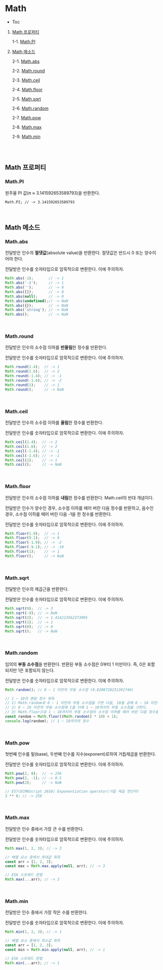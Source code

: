 # Math

- Toc

1. [Math 프로퍼티](#Math-프로퍼티)

   1-1. [Math.PI](#MathPI)

2. [Math 메소드](#Math-메소드)

   2-1. [Math.abs](#Mathabs)

   2-2. [Math.round](#Mathround)

   2-3. [Math.ceil](#Mathceil)

   2-4. [Math.floor](#Mathfloor)

   2-5. [Math.sqrt](#Mathsqrt)

   2-6. [Math.random](#Mathrandom)

   2-7. [Math.pow](#Mathpow)

   2-8. [Math.max](#Mathmax)

   2-9. [Math.min](#Mathmin)

<br>

<br>

## Math 프로퍼티

### Math.PI

원주율 PI 값(π ≈ 3.141592653589793)을 반환한다.

```JS
Math.PI; // -> 3.141592653589793
```

<br>

## Math 메소드

### Math.abs

전달받은 인수의 **절댓값**(absolute value)을 반환한다. 절댓값은 반드시 0 또는 양수이어야 한다.

전달받은 인수를 숫자타입으로 암묵적으로 변환한다. 이에 주의하자.

```js
Math.abs(-1);       // -> 1
Math.abs('-1');     // -> 1
Math.abs('');       // -> 0
Math.abs([]);       // -> 0
Math.abs(null);     // -> 0
Math.abs(undefined);// -> NaN
Math.abs({});       // -> NaN
Math.abs('string'); // -> NaN
Math.abs();         // -> NaN
```

<br>

### Math.round

전달받은 인수의 소수점 이하를 **반올림**한 정수를 반환한다.

전달받은 인수를 숫자타입으로 암묵적으로 변환한다. 이에 주의하자.

```js
Math.round(1.4);  // -> 1
Math.round(1.6);  // -> 2
Math.round(-1.4); // -> -1
Math.round(-1.6); // -> -2
Math.round(1);    // -> 1
Math.round();     // -> NaN
```

<br>

### Math.ceil

전달받은 인수의 소수점 이하를 **올림**한 정수를 반환한다.

전달받은 인수를 숫자타입으로 암묵적으로 변환한다. 이에 주의하자.

```js
Math.ceil(1.4);  // -> 2
Math.ceil(1.6);  // -> 2
Math.ceil(-1.4); // -> -1
Math.ceil(-1.6); // -> -1
Math.ceil(1);    // -> 1
Math.ceil();     // -> NaN
```

<br>

### Math.floor

전달받은 인수의 소수점 이하를 **내림**한 정수를 반환한다. Math.ceil의 반대 개념이다.

전달받은 인수가 양수인 경우, 소수점 이하를 떼어 버린 다음 정수를 반환하고, 음수인 경우, 소수점 이하를 떼어 버린 다음 -1을 한 정수를 반환한다.

전달받은 인수를 숫자타입으로 암묵적으로 변환한다. 이에 주의하자.

```js
Math.floor(1.9);  // -> 1
Math.floor(9.1);  // -> 9
Math.floor(-1.9); // -> -2
Math.floor(-9.1); // -> -10
Math.floor(1);    // -> 1
Math.floor();     // -> NaN
```

<br>

### Math.sqrt

전달받은 인수의 제곱근을 반환한다.

전달받은 인수를 숫자타입으로 암묵적으로 변환한다. 이에 주의하자.

```js
Math.sqrt(9);  // -> 3
Math.sqrt(-9); // -> NaN
Math.sqrt(2);  // -> 1.414213562373095
Math.sqrt(1);  // -> 1
Math.sqrt(0);  // -> 0
Math.sqrt();   // -> NaN
```

<br>

### Math.random

임의의 <strong>부동 소수점</strong>을 반환한다. 반환된 부동 소수점은 0부터 1 미만이다. 즉, 0은 포함되지만 1은 포함되지 않는다.

전달받은 인수를 숫자타입으로 암묵적으로 변환한다. 이에 주의하자.

```js
Math.random(); // 0 ~ 1 미만의 부동 소수점 (0.8208720231391746)

// 1 ~ 10의 랜덤 정수 취득
// 1) Math.random로 0 ~ 1 미만의 부동 소수점을 구한 다음, 10을 곱해 0 ~ 10 미만의 부동 소수점을 구한다.
// 2) 0 ~ 10 미만의 부동 소수점에 1을 더해 1 ~ 10까지의 부동 소수점을 구한다.
// 3) Math.floor으로 1 ~ 10까지의 부동 소수점의 소수점 이하를 떼어 버린 다음 정수를 반환한다.
const random = Math.floor((Math.random() * 10) + 1);
console.log(random); // 1 ~ 10까지의 정수
```

<br>

### Math.pow

첫번째 인수를 밑(base), 두번째 인수를 지수(exponent)로하여 거듭제곱을 반환한다.

전달받은 인수를 숫자타입으로 암묵적으로 변환한다. 이에 주의하자.

```js
Math.pow(2, 8);  // -> 256
Math.pow(2, -1); // -> 0.5
Math.pow(2);     // -> NaN

// ES7(ECMAScript 2016) Exponentiation operator(거듭 제곱 연산자)
2 ** 8; // -> 256
```

<br>

### Math.max

전달받은 인수 중에서 가장 큰 수를 반환한다.

전달받은 인수를 숫자타입으로 암묵적으로 변환한다. 이에 주의하자.

```js
Math.max(1, 2, 3); // -> 3

// 배열 요소 중에서 최대값 취득
const arr = [1, 2, 3];
const max = Math.max.apply(null, arr); // -> 3

// ES6 스프레드 문법
Math.max(...arr); // -> 3
```

<br>

### Math.min

전달받은 인수 중에서 가장 작은 수를 반환한다.

전달받은 인수를 숫자타입으로 암묵적으로 변환한다. 이에 주의하자.

```js
Math.min(1, 2, 3); // -> 1

// 배열 요소 중에서 최소값 취득
const arr = [1, 2, 3];
const min = Math.min.apply(null, arr); // -> 1

// ES6 스프레드 문법
Math.min(...arr); // -> 1
```

